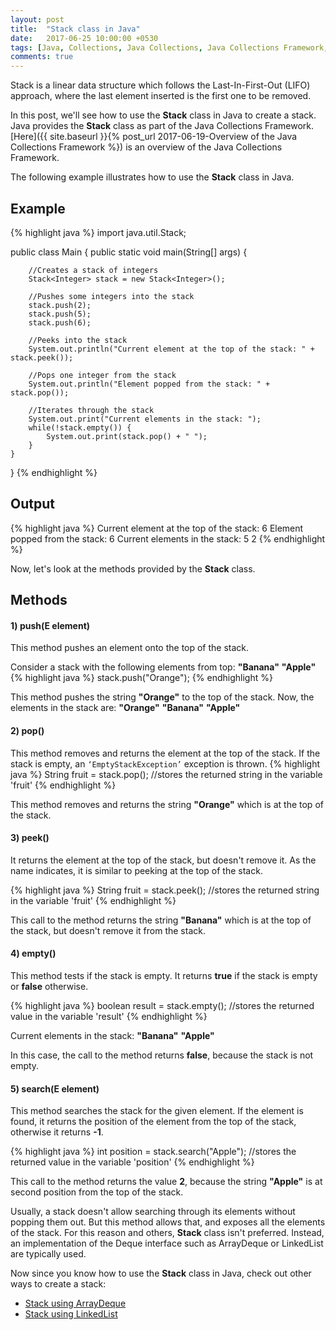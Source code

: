 ```yaml
---
layout: post
title:  "Stack class in Java"
date:   2017-06-25 10:00:00 +0530
tags: [Java, Collections, Java Collections, Java Collections Framework, Overview, Stack]
comments: true
---
```


Stack is a linear data structure which follows the Last-In-First-Out (LIFO) approach, where the last element inserted is the first one to be removed.

In this post, we'll see how to use the **Stack** class in Java to create a stack. Java provides the **Stack** class as part of the Java Collections Framework. [Here]({{ site.baseurl }}{% post_url 2017-06-19-Overview of the Java Collections Framework %}) is an overview of the Java Collections Framework.

The following example illustrates how to use the **Stack** class in Java.

## Example

{% highlight java %}
import java.util.Stack;

public class Main {
    public static void main(String[] args) {

        //Creates a stack of integers
        Stack<Integer> stack = new Stack<Integer>();

        //Pushes some integers into the stack
        stack.push(2);
        stack.push(5);
        stack.push(6);

        //Peeks into the stack
        System.out.println("Current element at the top of the stack: " + stack.peek());

        //Pops one integer from the stack
        System.out.println("Element popped from the stack: " + stack.pop());

        //Iterates through the stack
        System.out.print("Current elements in the stack: ");
        while(!stack.empty()) {
            System.out.print(stack.pop() + " ");
        }
    }
}
{% endhighlight %}

## Output

{% highlight java %}
Current element at the top of the stack: 6
Element popped from the stack: 6
Current elements in the stack: 5 2 
{% endhighlight %}

Now, let's look at the methods provided by the **Stack** class.

## Methods 

#### **1) push(E element)**
This method pushes an element onto the top of the stack.

Consider a stack with the following elements from top: **"Banana"** **"Apple"** 
{% highlight java %}
stack.push("Orange");
{% endhighlight %}

This method pushes the string **"Orange"** to the top of the stack. Now, the elements in the stack are: **"Orange"** **"Banana"** **"Apple"**

#### **2) pop()**
This method removes and returns the element at the top of the stack. If the stack is empty, an `‘EmptyStackException’` exception is thrown.
{% highlight java %}
String fruit = stack.pop(); //stores the returned string in the variable 'fruit'
{% endhighlight %}

This method removes and returns the string **"Orange"** which is at the top of the stack.

#### **3) peek()**
It returns the element at the top of the stack, but doesn't remove it. As the name indicates, it is similar to peeking at the top of the stack.

{% highlight java %}
String fruit = stack.peek(); //stores the returned string in the variable 'fruit'
{% endhighlight %}

This call to the method returns the string **"Banana"** which is at the top of the stack, but doesn't remove it from the stack.

#### **4) empty()**
This method tests if the stack is empty. It returns **true** if the stack is empty or **false** otherwise.

{% highlight java %}
boolean result = stack.empty(); //stores the returned value in the variable 'result'
{% endhighlight %}

Current elements in the stack: **"Banana"** **"Apple"**

In this case, the call to the method returns **false**, because the stack is not empty.

#### **5) search(E element)**
This method searches the stack for the given element. If the element is found, it returns the position of the element from the top of the stack, otherwise it returns **-1**.

{% highlight java %}
int position = stack.search("Apple"); //stores the returned value in the variable 'position'
{% endhighlight %}

This call to the method returns the value **2**, because the string **"Apple"** is at second position from the top of the stack.

Usually, a stack doesn't allow searching through its elements without popping them out. But this method allows that, and exposes all the elements of the stack. For this reason and others, **Stack** class isn't preferred. Instead, an implementation of the Deque interface such as ArrayDeque or LinkedList are typically used.

Now since you know how to use the **Stack** class in Java, check out other ways to create a stack:

* [Stack using ArrayDeque]()
* [Stack using LinkedList]()

